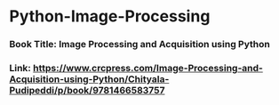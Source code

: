 # Python-Image-Processing

### Book Title: Image Processing and Acquisition using Python
### Link: https://www.crcpress.com/Image-Processing-and-Acquisition-using-Python/Chityala-Pudipeddi/p/book/9781466583757
